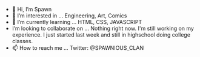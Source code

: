 - 👋 Hi, I’m Spawn
- 👀 I’m interested in ... Engineering, Art, Comics
- 🌱 I’m currently learning ... HTML, CSS, JAVASCRIPT
-  I’m looking to collaborate on ... Nothing right now. I'm still working on my experience. I just started last week and still in highschool doing college classes.
- 📫 How to reach me ... Twitter: @SPAWNIOUS_CLAN

<!---
spawn009/spawn009 is a ✨ special ✨ repository because its `README.md` (this file) appears on your GitHub profile.
You can click the Preview link to take a look at your changes.
--->
